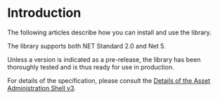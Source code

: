 # Introduction

The following articles describe how you can install and use the library.

The library supports both NET Standard 2.0 and Net 5.

Unless a version is indicated as a pre-release, the library has been thoroughly tested and is thus ready for use in production.

For details of the specification, please consult the [Details of the Asset Administration Shell v3]. 

[Details of the Asset Administration Shell v3]: https://www.plattform-i40.de/PI40/Redaktion/DE/Downloads/Publikation/Details_of_the_Asset_Administration_Shell_Part1_V3.pdf?__blob=publicationFile&v=5